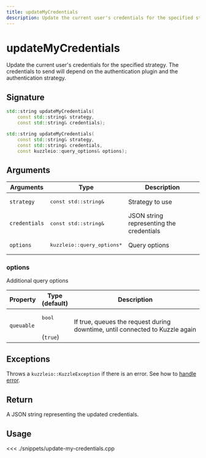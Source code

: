```yaml
---
title: updateMyCredentials
description: Update the current user's credentials for the specified strategy.
---
```


# updateMyCredentials

Update the current user's credentials for the specified strategy. The credentials to send will depend on the authentication plugin and the authentication strategy.

## Signature

```cpp
std::string updateMyCredentials(
    const std::string& strategy,
    const std::string& credentials);

std::string updateMyCredentials(
    const std::string& strategy,
    const std::string& credentials,
    const kuzzleio::query_options& options);
```

## Arguments

| Arguments     | Type                                 | Description                              |
| ------------- | ------------------------------------ | ---------------------------------------- |
| `strategy`    | <pre>const std::string&</pre>        | Strategy to use                          |
| `credentials` | <pre>const std::string&</pre>        | JSON string representing the credentials |
| `options`     | <pre>kuzzleio::query_options\*</pre> | Query options                            |

### options

Additional query options

| Property   | Type<br/>(default)           | Description                                                                  |
| ---------- | ---------------------------- | ---------------------------------------------------------------------------- |
| `queuable` | <pre>bool</pre><br/>(`true`) | If true, queues the request during downtime, until connected to Kuzzle again |

## Exceptions

Throws a `kuzzleio::KuzzleException` if there is an error. See how to [handle error](/sdk/cpp/1/error-handling).

## Return

A JSON string representing the updated credentials.

## Usage

<<< ./snippets/update-my-credentials.cpp
